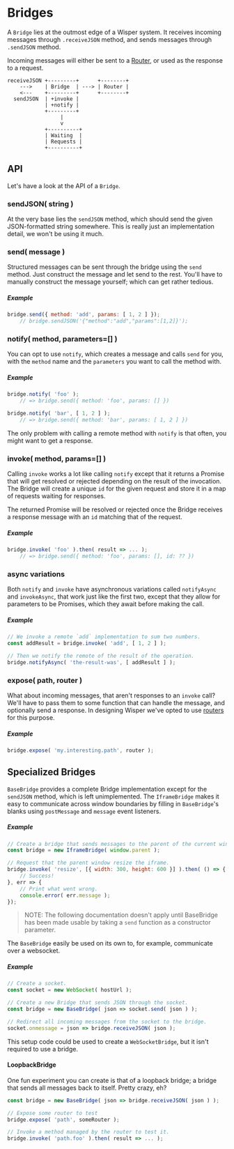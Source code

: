 # Bridges
A `Bridge` lies at the outmost edge of a Wisper system. It receives incoming messages through `.receiveJSON` method, and sends messages through `.sendJSON` method.

Incoming messages will either be sent to a [Router](../routers/), or used as the response to a request.

```
receiveJSON +---------+      +--------+
    --->    | Bridge  | ---> | Router |
    <---    +---------+      +--------+
  sendJSON  | +invoke |
            | +notify |
            +---------+
                 |
                 v
            +----------+
            | Waiting  |
            | Requests |
            +----------+
```

## API
Let's have a look at the API of a `Bridge`.

### sendJSON( string )
At the very base lies the `sendJSON` method, which should send the given JSON-formatted string somewhere. This is really just an implementation detail, we won't be using it much.

### send( message )
Structured messages can be sent through the bridge using the `send` method. Just construct the message and let send to the rest. You'll have to manually construct the message yourself; which can get rather tedious.

##### Example
```js
bridge.send({ method: 'add', params: [ 1, 2 ] });
	// bridge.sendJSON('{"method":"add","params":[1,2]}');
```

### notify( method, parameters=[] )
You can opt to use `notify`, which creates a message and calls `send` for you, with the `method` name and the `parameters` you want to call the method with.

##### Example
```js
bridge.notify( 'foo' );
	// => bridge.send({ method: 'foo', params: [] })

bridge.notify( 'bar', [ 1, 2 ] );
	// => bridge.send({ method: 'bar', params: [ 1, 2 ] })
```

The only problem with calling a remote method with `notify` is that often, you might want to get a response.

### invoke( method, params=[] )
Calling `invoke` works a lot like calling `notify` except that it returns a Promise that will get resolved or rejected depending on the result of the invocation. The Bridge will create a unique `id` for the given request and store it in a map of requests waiting for responses.

The returned Promise will be resolved or rejected once the Bridge receives a response message with an `id` matching that of the request.

##### Example
```js
bridge.invoke( 'foo' ).then( result => ... );
	// => bridge.send({ method: 'foo', params: [], id: ?? })
```

### async variations
Both `notify` and `invoke` have asynchronous variations called `notifyAsync` and `invokeAsync`, that work just like the first two, except that they allow for parameters to be Promises, which they await before making the call.

##### Example
```js
// We invoke a remote `add` implementation to sum two numbers.
const addResult = bridge.invoke( 'add', [ 1, 2 ] );

// Then we notify the remote of the result of the operation.
bridge.notifyAsync( 'the-result-was', [ addResult ] );
```

### expose( path, router )
What about incoming messages, that aren't responses to an `invoke` call? We'll have to pass them to some function that can handle the message, and optionally send a response. In designing Wisper we've opted to use [routers](../routers/) for this purpose.

##### Example
```js
bridge.expose( 'my.interesting.path', router );
```

## Specialized Bridges
`BaseBridge` provides a complete Bridge implementation except for the `sendJSON` method, which is left unimplemented. The `IframeBridge` makes it easy to communicate across window boundaries by filling in `BaseBridge`'s blanks using `postMessage` and `message` event listeners.

##### Example
```js
// Create a bridge that sends messages to the parent of the current window.
const bridge = new IframeBridge( window.parent );

// Request that the parent window resize the iframe.
bridge.invoke( 'resize', [{ width: 300, height: 600 }] ).then( () => {
	// Success!
}, err => {
	// Print what went wrong.
	console.error( err.message );
});
```

> NOTE: The following documentation doesn't apply until BaseBridge has been made usable by taking a `send` function as a constructor parameter.

The `BaseBridge` easily be used on its own to, for example, communicate over a websocket.

##### Example
```js
// Create a socket.
const socket = new WebSocket( hostUrl );

// Create a new Bridge that sends JSON through the socket.
const bridge = new BaseBridge( json => socket.send( json ) );

// Redirect all incoming messages from the socket to the bridge.
socket.onmessage = json => bridge.receiveJSON( json );
```

This setup code could be used to create a `WebSocketBridge`, but it isn't required to use a bridge.

#### LoopbackBridge
One fun experiment you can create is that of a loopback bridge; a bridge that sends all messages back to itself. Pretty crazy, eh?

```js
const bridge = new BaseBridge( json => bridge.receiveJSON( json ) );

// Expose some router to test
bridge.expose( 'path', someRouter );

// Invoke a method managed by the router to test it.
bridge.invoke( 'path.foo' ).then( result => ... );
```
